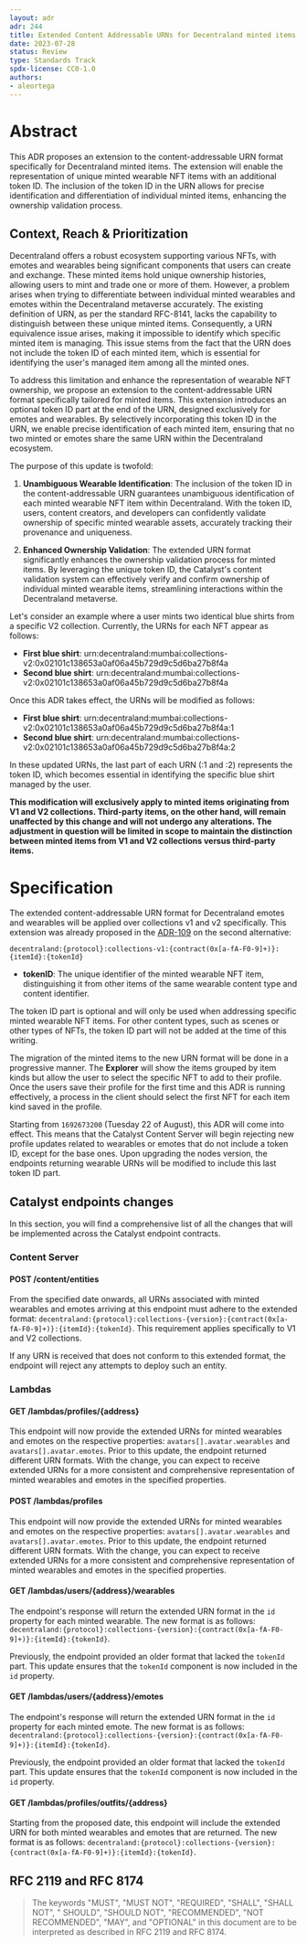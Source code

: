 ```yaml
---
layout: adr
adr: 244
title: Extended Content Addressable URNs for Decentraland minted items
date: 2023-07-28
status: Review
type: Standards Track
spdx-license: CC0-1.0
authors:
- aleortega
---
```


# Abstract

This ADR proposes an extension to the content-addressable URN format specifically for Decentraland minted items. The extension will enable the representation of unique minted wearable NFT items with an additional token ID. The inclusion of the token ID in the URN allows for precise identification and differentiation of individual minted items, enhancing the ownership validation process.

## Context, Reach & Prioritization

Decentraland offers a robust ecosystem supporting various NFTs, with emotes and wearables being significant components that users can create and exchange. These minted items hold unique ownership histories, allowing users to mint and trade one or more of them. However, a problem arises when trying to differentiate between individual minted wearables and emotes within the Decentraland metaverse accurately. The existing definition of URN, as per the standard RFC-8141, lacks the capability to distinguish between these unique minted items. Consequently, a URN equivalence issue arises, making it impossible to identify which specific minted item is managing. This issue stems from the fact that the URN does not include the token ID of each minted item, which is essential for identifying the user's managed item among all the minted ones.

To address this limitation and enhance the representation of wearable NFT ownership, we propose an extension to the content-addressable URN format specifically tailored for minted items. This extension introduces an optional token ID part at the end of the URN, designed exclusively for emotes and wearables. By selectively incorporating this token ID in the URN, we enable precise identification of each minted item, ensuring that no two minted  or emotes share the same URN within the Decentraland ecosystem.

The purpose of this update is twofold:

1. **Unambiguous Wearable Identification**: The inclusion of the token ID in the content-addressable URN guarantees unambiguous identification of each minted wearable NFT item within Decentraland. With the token ID, users, content creators, and developers can confidently validate ownership of specific minted wearable assets, accurately tracking their provenance and uniqueness.

2. **Enhanced Ownership Validation**: The extended URN format significantly enhances the ownership validation process for minted items. By leveraging the unique token ID, the Catalyst's content validation system can effectively verify and confirm ownership of individual minted wearable items, streamlining interactions within the Decentraland metaverse.

Let's consider an example where a user mints two identical blue shirts from a specific V2 collection. Currently, the URNs for each NFT appear as follows:
* **First blue shirt**: urn:decentraland:mumbai:collections-v2:0x02101c138653a0af06a45b729d9c5d6ba27b8f4a
* **Second blue shirt**: urn:decentraland:mumbai:collections-v2:0x02101c138653a0af06a45b729d9c5d6ba27b8f4a

Once this ADR takes effect, the URNs will be modified as follows:
* **First blue shirt**: urn:decentraland:mumbai:collections-v2:0x02101c138653a0af06a45b729d9c5d6ba27b8f4a:1
* **Second blue shirt**: urn:decentraland:mumbai:collections-v2:0x02101c138653a0af06a45b729d9c5d6ba27b8f4a:2

In these updated URNs, the last part of each URN (:1 and :2) represents the token ID, which becomes essential in identifying the specific blue shirt managed by the user.

**This modification will exclusively apply to minted items originating from V1 and V2 collections. Third-party items, on the other hand, will remain unaffected by this change and will not undergo any alterations. The adjustment in question will be limited in scope to maintain the distinction between minted items from V1 and V2 collections versus third-party items.**

# Specification

The extended content-addressable URN format for Decentraland emotes and wearables will be applied over collections v1 and v2 specifically. This extension was already proposed in the [ADR-109](/adr/ADR-109) on the second alternative:

```
decentraland:{protocol}:collections-v1:{contract(0x[a-fA-F0-9]+)}:{itemId}:{tokenId}
```

* **tokenID**: The unique identifier of the minted wearable NFT item, distinguishing it from other items of the same wearable content type and content identifier.

The token ID part is optional and will only be used when addressing specific minted wearable NFT items. For other content types, such as scenes or other types of NFTs, the token ID part will not be added at the time of this writing.

The migration of the minted items to the new URN format will be done in a progressive manner. The **Explorer** will show the items grouped by item kinds but allow the user to select the specific NFT to add to their profile. Once the users save their profile for the first time and this ADR is running effectively, a process in the client should select the first NFT for each item kind saved in the profile.

Starting from `1692673200` (Tuesday 22 of August), this ADR will come into effect. This means that the Catalyst Content Server will begin rejecting new profile updates related to wearables or emotes that do not include a token ID, except for the base ones. Upon upgrading the nodes version, the endpoints returning wearable URNs will be modified to include this last token ID part.

## Catalyst endpoints changes

In this section, you will find a comprehensive list of all the changes that will be implemented across the Catalyst endpoint contracts. 

### Content Server

#### POST /content/entities

From the specified date onwards, all URNs associated with minted wearables and emotes arriving at this endpoint must adhere to the extended format: `decentraland:{protocol}:collections-{version}:{contract(0x[a-fA-F0-9]+)}:{itemId}:{tokenId}`. This requirement applies specifically to V1 and V2 collections.

If any URN is received that does not conform to this extended format, the endpoint will reject any attempts to deploy such an entity. 

### Lambdas

#### GET /lambdas/profiles/{address}

This endpoint will now provide the extended URNs for minted wearables and emotes on the respective properties: `avatars[].avatar.wearables` and `avatars[].avatar.emotes`. Prior to this update, the endpoint returned different URN formats. With the change, you can expect to receive extended URNs for a more consistent and comprehensive representation of minted wearables and emotes in the specified properties.

#### POST /lambdas/profiles

This endpoint will now provide the extended URNs for minted wearables and emotes on the respective properties: `avatars[].avatar.wearables` and `avatars[].avatar.emotes`. Prior to this update, the endpoint returned different URN formats. With the change, you can expect to receive extended URNs for a more consistent and comprehensive representation of minted wearables and emotes in the specified properties.

#### GET /lambdas/users/{address}/wearables

The endpoint's response will return the extended URN format in the `id` property for each minted wearable. The new format is as follows: `decentraland:{protocol}:collections-{version}:{contract(0x[a-fA-F0-9]+)}:{itemId}:{tokenId}`.

Previously, the endpoint provided an older format that lacked the `tokenId` part. This update ensures that the `tokenId` component is now included in the `id` property.

#### GET /lambdas/users/{address}/emotes

The endpoint's response will return the extended URN format in the `id` property for each minted emote. The new format is as follows: `decentraland:{protocol}:collections-{version}:{contract(0x[a-fA-F0-9]+)}:{itemId}:{tokenId}`.

Previously, the endpoint provided an older format that lacked the `tokenId` part. This update ensures that the `tokenId` component is now included in the `id` property.

#### GET /lambdas/profiles/outfits/{address}

Starting from the proposed date, this endpoint will include the extended URN for both minted wearables and emotes that are returned. The new format is as follows: `decentraland:{protocol}:collections-{version}:{contract(0x[a-fA-F0-9]+)}:{itemId}:{tokenId}`.

## RFC 2119 and RFC 8174

> The keywords "MUST", "MUST NOT", "REQUIRED", "SHALL", "SHALL NOT", "
> SHOULD", "SHOULD NOT", "RECOMMENDED", "NOT RECOMMENDED", "MAY", and "OPTIONAL"
> in this document are to be interpreted as described in RFC 2119 and RFC 8174.